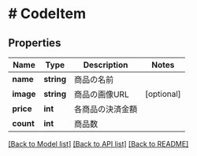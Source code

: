 # # CodeItem

## Properties

Name | Type | Description | Notes
------------ | ------------- | ------------- | -------------
**name** | **string** | 商品の名前 |
**image** | **string** | 商品の画像URL | [optional]
**price** | **int** | 各商品の決済金額 |
**count** | **int** | 商品数 |

[[Back to Model list]](../../README.md#models) [[Back to API list]](../../README.md#endpoints) [[Back to README]](../../README.md)
